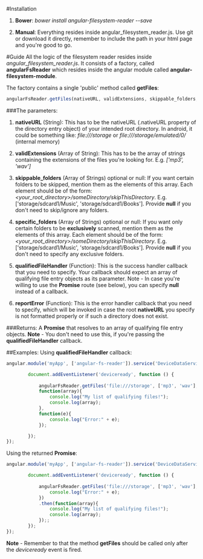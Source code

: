 #Installation
1. **Bower**: *bower install angular-filesystem-reader --save*

2. **Manual**: Everything resides inside angular_filesystem_reader.js. Use git or download it directly, remember to include the path in your html page and you're good to go.

#Guide
All the logic of the filesystem reader resides inside *angular_filesystem_reader.js*. It consists of a factory, called **angularFsReader** which resides inside the angular module called **angular-filesystem-module**.

The factory contains a single 'public' method called **getFiles**:
```javascript
angularFsReader.getFiles(nativeURL, validExtensions, skippable_folders, specific_folders, qualifiedFileHandler, reportError);
```
###The parameters:

1. **nativeURL** (String):
This has to be the nativeURL (.nativeURL property of the directory entry object) of your intended root directory. 
In android, it could be something like: *file:///storage* or *file:///storage/emulated/0/* (internal memory)

2. **validExtensions** (Array of String):
This has to be the array of strings containing the extensions of the files you're looking for. E.g. *['mp3', 'wav']*

3. **skippable_folders** (Array of Strings) optional or null:
If you want certain folders to be skipped, mention them as the elements of this array. 
Each element should be of the form: *<your_root_directory>/someDirectory/skipThisDirectory*. E.g. ['storage/sdcard1/Music', 'storage/sdcard1/Books']. Provide **null** if you don't need to skip/ignore any folders.

4. **specific_folders** (Array of Strings) optional or null:
If you want only certain folders to be **exclusively** scanned, mention them as the elements of this array. 
Each element should be of the form: *<your_root_directory>/someDirectory/skipThisDirectory*. E.g. ['storage/sdcard1/Music', 'storage/sdcard1/Books']. Provide **null** if you don't need to specify any exclusive folders.

5. **qualifiedFileHandler** (Function):
This is the success handler callback that you need to specify. Your callback should expect an array of qualifying file entry objects as its parameter.
Note - In case you're willing to use the **Promise** route (see below), you can specify **null** instead of a callback.

6. **reportError** (Function):
This is the error handler callback that you need to specify, which will be invoked in case the root **nativeURL** you specify is not formatted properly or if such a directory does not exist.

###Returns:
A **Promise** that resolves to an array of qualifying file entry objects.
**Note** - You don't need to use this, if you're passing the **qualifiedFileHandler** callback.



##Examples:
Using **qualifiedFileHandler** callback:
```javascript
angular.module('myApp', ['angular-fs-reader']).service('DeviceDataService', ['$q' 'angularFsReader', function ($q, angularFsReader) {

        document.addEventListener('deviceready', function () {
            
            angularFsReader.getFiles('file:///storage', ['mp3', 'wav'], ['storage/sdcard1/Videos', 'storage/sdcard1/Books'], ['storage/emulated/0/', 'storage/sdcard1'], 
			function(array){
				console.log("My list of qualifying files!");
                console.log(array);
            }, 
			function(e){
				console.log("Error:" + e);
            });

        });
});
```

Using the returned **Promise**:
```javascript
angular.module('myApp', ['angular-fs-reader']).service('DeviceDataService', ['$q' 'angularFsReader', function ($q, angularFsReader) {

        document.addEventListener('deviceready', function () {
            
            angularFsReader.getFiles('file:///storage', ['mp3', 'wav'], ['storage/sdcard1/Videos', 'storage/sdcard1/Books'], ['storage/emulated/0/', 'storage/sdcard1'], null, function(e){
				console.log("Error:" + e);
            })
			.then(function(array){
				console.log("My list of qualifying files!");
                console.log(array);
            });;            
        });
});
```

**Note** - Remember to that the method **getFiles** should be called only after the *deviceready* event is fired.
